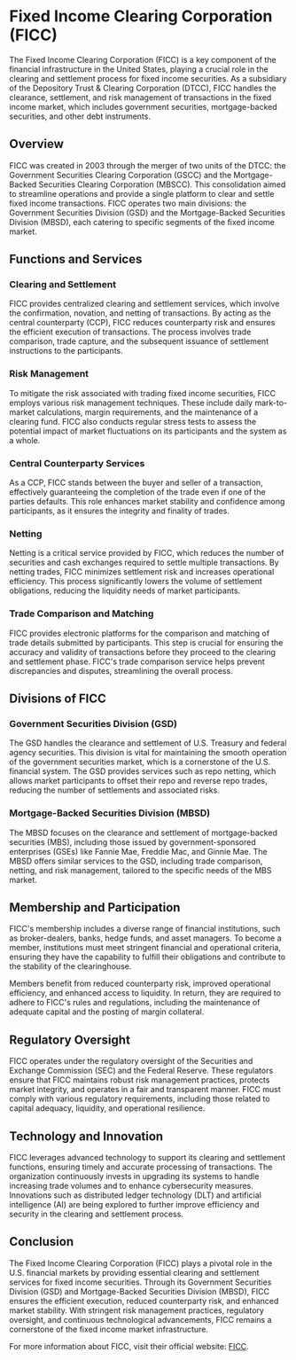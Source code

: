 # Fixed Income Clearing Corporation (FICC)

The Fixed Income Clearing Corporation (FICC) is a key component of the financial infrastructure in the United States, playing a crucial role in the clearing and settlement process for fixed income securities. As a subsidiary of the Depository Trust & Clearing Corporation (DTCC), FICC handles the clearance, settlement, and risk management of transactions in the fixed income market, which includes government securities, mortgage-backed securities, and other debt instruments.

## Overview

FICC was created in 2003 through the merger of two units of the DTCC: the Government Securities Clearing Corporation (GSCC) and the Mortgage-Backed Securities Clearing Corporation (MBSCC). This consolidation aimed to streamline operations and provide a single platform to clear and settle fixed income transactions. FICC operates two main divisions: the Government Securities Division (GSD) and the Mortgage-Backed Securities Division (MBSD), each catering to specific segments of the fixed income market.

## Functions and Services

### Clearing and Settlement
FICC provides centralized clearing and settlement services, which involve the confirmation, novation, and netting of transactions. By acting as the central counterparty (CCP), FICC reduces counterparty risk and ensures the efficient execution of transactions. The process involves trade comparison, trade capture, and the subsequent issuance of settlement instructions to the participants.

### Risk Management
To mitigate the risk associated with trading fixed income securities, FICC employs various risk management techniques. These include daily mark-to-market calculations, margin requirements, and the maintenance of a clearing fund. FICC also conducts regular stress tests to assess the potential impact of market fluctuations on its participants and the system as a whole.

### Central Counterparty Services
As a CCP, FICC stands between the buyer and seller of a transaction, effectively guaranteeing the completion of the trade even if one of the parties defaults. This role enhances market stability and confidence among participants, as it ensures the integrity and finality of trades.

### Netting
Netting is a critical service provided by FICC, which reduces the number of securities and cash exchanges required to settle multiple transactions. By netting trades, FICC minimizes settlement risk and increases operational efficiency. This process significantly lowers the volume of settlement obligations, reducing the liquidity needs of market participants.

### Trade Comparison and Matching
FICC provides electronic platforms for the comparison and matching of trade details submitted by participants. This step is crucial for ensuring the accuracy and validity of transactions before they proceed to the clearing and settlement phase. FICC's trade comparison service helps prevent discrepancies and disputes, streamlining the overall process.

## Divisions of FICC

### Government Securities Division (GSD)
The GSD handles the clearance and settlement of U.S. Treasury and federal agency securities. This division is vital for maintaining the smooth operation of the government securities market, which is a cornerstone of the U.S. financial system. The GSD provides services such as repo netting, which allows market participants to offset their repo and reverse repo trades, reducing the number of settlements and associated risks.

### Mortgage-Backed Securities Division (MBSD)
The MBSD focuses on the clearance and settlement of mortgage-backed securities (MBS), including those issued by government-sponsored enterprises (GSEs) like Fannie Mae, Freddie Mac, and Ginnie Mae. The MBSD offers similar services to the GSD, including trade comparison, netting, and risk management, tailored to the specific needs of the MBS market.

## Membership and Participation

FICC's membership includes a diverse range of financial institutions, such as broker-dealers, banks, hedge funds, and asset managers. To become a member, institutions must meet stringent financial and operational criteria, ensuring they have the capability to fulfill their obligations and contribute to the stability of the clearinghouse.

Members benefit from reduced counterparty risk, improved operational efficiency, and enhanced access to liquidity. In return, they are required to adhere to FICC's rules and regulations, including the maintenance of adequate capital and the posting of margin collateral.

## Regulatory Oversight

FICC operates under the regulatory oversight of the Securities and Exchange Commission (SEC) and the Federal Reserve. These regulators ensure that FICC maintains robust risk management practices, protects market integrity, and operates in a fair and transparent manner. FICC must comply with various regulatory requirements, including those related to capital adequacy, liquidity, and operational resilience.

## Technology and Innovation

FICC leverages advanced technology to support its clearing and settlement functions, ensuring timely and accurate processing of transactions. The organization continuously invests in upgrading its systems to handle increasing trade volumes and to enhance cybersecurity measures. Innovations such as distributed ledger technology (DLT) and artificial intelligence (AI) are being explored to further improve efficiency and security in the clearing and settlement process.

## Conclusion

The Fixed Income Clearing Corporation (FICC) plays a pivotal role in the U.S. financial markets by providing essential clearing and settlement services for fixed income securities. Through its Government Securities Division (GSD) and Mortgage-Backed Securities Division (MBSD), FICC ensures the efficient execution, reduced counterparty risk, and enhanced market stability. With stringent risk management practices, regulatory oversight, and continuous technological advancements, FICC remains a cornerstone of the fixed income market infrastructure.

For more information about FICC, visit their official website: [FICC](https://www.dtcc.com/clearing-services/ficc).